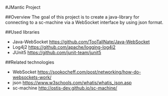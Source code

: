 #JMantic Project 

##Overview
The goal of this project is to create a java-library for connecting to a sc-machine 
via a WebSocket interface by using json format. 

##Used libraries
* Java-WebSocket https://github.com/TooTallNate/Java-WebSocket
* Log4j2 https://github.com/apache/logging-log4j2
* JUnit5 https://github.com/junit-team/junit5

##Related technologies
* WebSocket https://sookocheff.com/post/networking/how-do-websockets-work/
* json https://www.w3schools.com/whatis/whatis_json.asp
* sc-machine http://ostis-dev.github.io/sc-machine/